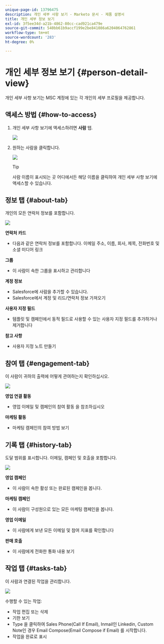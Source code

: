 ```yaml
---
unique-page-id: 13796475
description: 개인 세부 사항 보기 - Marketo 문서 - 제품 설명서
title: 개인 세부 정보 보기
exl-id: 3f5ee34d-a21b-4862-80cc-cad921ca479e
source-git-commit: 540bb61b9accf199e2be841086a6204064762861
workflow-type: tm+mt
source-wordcount: '283'
ht-degree: 0%

---
```


# 개인 세부 정보 보기 {#person-detail-view}

개인 세부 사항 보기는 MSC 계정에 있는 각 개인의 세부 프로필을 제공합니다.

## 액세스 방법 {#how-to-access}

1. 개인 세부 사항 보기에 액세스하려면 **사람** 탭.

   ![](assets/person-detail-view-1.png)

1. 원하는 사람을 클릭합니다.

   ![](assets/person-detail-view-2.png)

   >[!TIP]
   >
   >사람 이름이 표시되는 곳 어디에서든 해당 이름을 클릭하여 개인 세부 사항 보기에 액세스할 수 있습니다.

## 정보 탭 {#about-tab}

개인의 모든 연락처 정보를 포함합니다.

![](assets/person-detail-view-3.png)

**연락처 카드**

* 다음과 같은 연락처 정보를 포함합니다. 이메일 주소, 이름, 회사, 제목, 전화번호 및 소셜 미디어 링크

**그룹**

* 이 사람이 속한 그룹을 표시하고 관리합니다

**계정 정보**

* Salesforce에 사람을 추가할 수 있습니다.
* Salesforce에서 계정 및 리드/연락처 정보 가져오기

**사용자 지정 필드**

* 템플릿 및 캠페인에서 동적 필드로 사용할 수 있는 사용자 지정 필드를 추가하거나 제거합니다

**참고 사항**

* 사용자 지정 노트 만들기

## 참여 탭 {#engagement-tab}

이 사람이 귀하의 출력에 어떻게 관여하는지 확인하십시오.

![](assets/person-detail-view-4.png)

**영업 연결 활동**

* 영업 이메일 및 캠페인의 참여 활동 을 참조하십시오

**마케팅 활동**

* 마케팅 캠페인의 참여 방법 보기

## 기록 탭 {#history-tab}

도달 범위를 표시합니다. 이메일, 캠페인 및 호출을 포함합니다.

![](assets/person-detail-view-5.png)

**영업 캠페인**

* 이 사람이 속한 활성 또는 완료된 캠페인을 봅니다.

**마케팅 캠페인**

* 이 사람이 구성원으로 있는 모든 마케팅 캠페인을 봅니다.

**영업 이메일**

* 이 사람에게 보낸 모든 이메일 및 참여 지표를 확인합니다

**판매 호출**

* 이 사람에게 전화한 통화 내용 보기

## 작업 탭 {#tasks-tab}

이 사람과 연결된 작업을 관리합니다.

![](assets/person-detail-view-6.png)

수행할 수 있는 작업:

* 작업 편집 또는 삭제
* 기한 보기
* Type 을 클릭하여 Sales Phone(Call If Email), Inmail인 Linkedin, Custom Note인 경우 Email Compose(Email Compose if Email) 를 시작합니다.
* 작업을 완료로 표시
